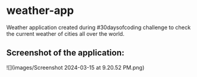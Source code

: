 # weather-app
Weather application created during #30daysofcoding challenge to check the current weather of cities all over the world.

## Screenshot of the application:

![](images/Screenshot 2024-03-15 at 9.20.52 PM.png)
